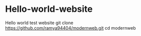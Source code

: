 # Hello-world-website
Hello world test website
git clone https://github.com/ramya94404/modernweb.git
cd modernweb
